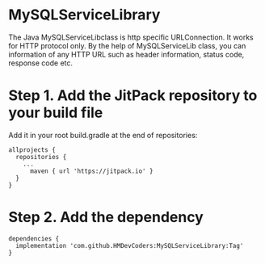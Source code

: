 # MySQLServiceLibrary
The Java MySQLServiceLibclass is http specific URLConnection. It works for HTTP protocol only. By the help of MySQLServiceLib class, you can information of any HTTP URL such as header information, status code, response code etc. 


# Step 1. Add the JitPack repository to your build file 
Add it in your root build.gradle at the end of repositories:
```
allprojects {
  repositories {
    ...
      maven { url 'https://jitpack.io' }
  }
}
```
# Step 2. Add the dependency
```
dependencies {
  implementation 'com.github.HMDevCoders:MySQLServiceLibrary:Tag'
}
```
